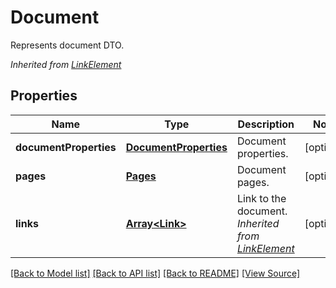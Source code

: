 # Document
Represents document DTO.

*Inherited from [LinkElement](LinkElement.md)*
## Properties
Name | Type | Description | Notes
------------ | ------------- | ------------- | -------------
**documentProperties** | [**DocumentProperties**](DocumentProperties.md) | Document properties. | [optional]
**pages** | [**Pages**](Pages.md) | Document pages. | [optional]
**links** | [**Array&lt;Link&gt;**](Link.md) | Link to the document.<br />*Inherited from [LinkElement](LinkElement.md)* | [optional]

[[Back to Model list]](../README.md#documentation-for-models) [[Back to API list]](../README.md#documentation-for-api-endpoints) [[Back to README]](../README.md) [[View Source]](../src/models/document.ts)

